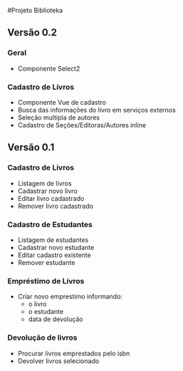 #Projeto Biblioteka

## Versão 0.2
### Geral
- Componente Select2

### Cadastro de Livros
- Componente Vue de cadastro
- Busca das informações do livro em serviços externos
- Seleção multipla de autores
- Cadastro de Seções/Editoras/Autores inline


## Versão 0.1 
### Cadastro de Livros
- Listagem de livros
- Cadastrar novo livro
- Editar livro cadastrado
- Remover livro cadastrado

### Cadastro de Estudantes
- Listagem de estudantes
- Cadastrar novo estudante
- Editar cadastro existente
- Remover estudante

### Empréstimo de Livros
- Criar novo emprestimo informando:
  - o livro
  - o estudante
  - data de devolução
  
### Devolução de livros
- Procurar livros emprestados pelo isbn
- Devolver livros selecionado